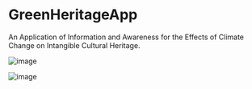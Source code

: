 # GreenHeritageApp
An Application of Information and Awareness for the Effects of Climate Change on Intangible Cultural Heritage.


![image](https://github.com/user-attachments/assets/e3d7f6ed-923b-4715-b4a5-3d6088ac1f85)

![image](https://github.com/user-attachments/assets/58c0a85e-14a2-4c2b-8a01-1c0c847c1f73)
